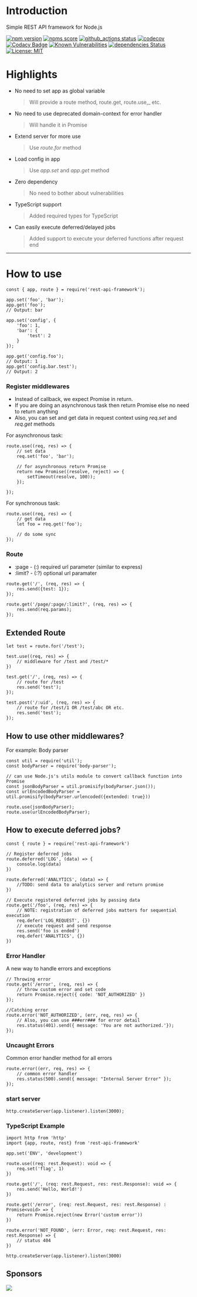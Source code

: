 # Introduction
Simple REST API framework for Node.js

[![npm version](https://img.shields.io/npm/v/rest-api-framework.svg)](https://www.npmjs.com/package/rest-api-framework)
[![npms score](https://badges.npms.io/rest-api-framework.svg)](https://npms.io/search?q=rest-api-framework)
[![github_actions status](https://github.com/roshangade/rest-api-framework/workflows/CI/badge.svg)](https://github.com/roshangade/rest-api-framework/actions?query=workflow%3ACI)
[![codecov](https://codecov.io/gh/roshangade/rest-api-framework/branch/master/graph/badge.svg)](https://codecov.io/gh/roshangade/rest-api-framework)
[![Codacy Badge](https://api.codacy.com/project/badge/Grade/336e8b4ad77f483ab57cd8112006de87)](https://app.codacy.com/app/roshangade/rest-api-framework?utm_source=github.com&utm_medium=referral&utm_content=roshangade/rest-api-framework&utm_campaign=Badge_Grade_Dashboard)
[![Known Vulnerabilities](https://snyk.io//test/github/roshangade/rest-api-framework/badge.svg?targetFile=package.json)](https://snyk.io//test/github/roshangade/rest-api-framework?targetFile=package.json)
[![dependencies Status](https://david-dm.org/roshangade/rest-api-framework/status.svg)](https://david-dm.org/roshangade/rest-api-framework)
[![License: MIT](https://img.shields.io/badge/License-MIT-brightgreen.svg)](https://opensource.org/licenses/MIT)
<!--[![CII Best Practices](https://bestpractices.coreinfrastructure.org/projects/3143/badge)](https://bestpractices.coreinfrastructure.org/projects/3143)-->

# Highlights

- No need to set app as global variable
  > Will provide a route method, route.get, route.use,_ etc.
- No need to use deprecated domain-context for error handler
  > Will handle it in Promise
- Extend server for more use
  > Use _route.for_ method
- Load config in app
  > Use _app.set_ and _app.get_ method
- Zero dependency 
  > No need to bother about vulnerabilities
- TypeScript support
  > Added required types for TypeScript
- Can easily execute deferred/delayed jobs
  > Added support to execute your deferred functions after request end 
***
# How to use
```
const { app, route } = require('rest-api-framework');

app.set('foo', 'bar');
app.get('foo');
// Output: bar

app.set('config', {
    'foo': 1,
    'bar': {
        'test': 2
    }
});

app.get('config.foo'); 
// Output: 1
app.get('config.bar.test');
// Output: 2

```

### Register middlewares
- Instead of callback, we expect Promise in return.
- If you are doing an asynchronous task then return Promise else no need to return anything
- Also, you can set and get data in request context using _req.set_ and _req.get_ methods

For asynchronous task:
```
route.use((req, res) => {
    // set data
    req.set('foo', 'bar');
    
    // for asynchronous return Promise
    return new Promise((resolve, reject) => {
        setTimeout(resolve, 100));
    });
    
});
```

For synchronous task:
```
route.use((req, res) => {
    // get data
    let foo = req.get('foo');
    
    // do some sync
});
```

### Route
- :page - (:) required url parameter (similar to express)
- :limit? - (:?) optional url paramater
```
route.get('/', (req, res) => {
    res.send({test: 1});
});

route.get('/page/:page/:limit?', (req, res) => {
    res.send(req.params);
});
```

## Extended Route
```
let test = route.for('/test');

test.use((req, res) => {
    // middleware for /test and /test/*
})

test.get('/', (req, res) => {
    // route for /test
    res.send('test');
});

test.post('/:uid', (req, res) => {
    // route for /test/1 OR /test/abc OR etc.
    res.send('test');
});
```

## How to use other middlewares?
For example: Body parser
```
const util = require('util');
const bodyParser = require('body-parser');

// can use Node.js's utils module to convert callback function into Promise
const jsonBodyParser = util.promisify(bodyParser.json());
const urlEncodedBodyParser = util.promisify(bodyParser.urlencoded({extended: true}))

route.use(jsonBodyParser);
route.use(urlEncodedBodyParser);
```

## How to execute deferred jobs?
```
const { route } = require('rest-api-framework')

// Register deferred jobs
route.deferred('LOG', (data) => {
    console.log(data)
})

route.deferred('ANALYTICS', (data) => {
    //TODO: send data to analytics server and return promise
})

// Execute registered deferred jobs by passing data
route.get('/foo', (req, res) => {
    // NOTE: registration of deferred jobs matters for sequential execution
    req.defer('LOG_REQUEST', {})
    // execute request and send response 
    res.send('foo is ended')
    req.defer('ANALYTICS', {})
})

```

### Error Handler
A new way to handle errors and exceptions
```
// Throwing error
route.get('/error', (req, res) => {
    // throw custom error and set code
    return Promise.reject({ code: 'NOT_AUTHORIZED' })
});

//Catching error
route.error('NOT_AUTHORIZED', (err, req, res) => {
    // Also, you can use ###err### for error detail
    res.status(401).send({ message: 'You are not authorized.'});
});
```

### Uncaught Errors
Common error handler method for all errors
```
route.error((err, req, res) => {
    // common error handler
    res.status(500).send({ message: "Internal Server Error" });
});
```

### start server
```
http.createServer(app.listener).listen(3000);
```

### TypeScript Example
```
import http from 'http'
import {app, route, rest} from 'rest-api-framework'

app.set('ENV', 'development')

route.use((req: rest.Request): void => {
    req.set('flag', 1)
})

route.get('/', (req: rest.Request, res: rest.Response): void => {
    res.send('Hello, World!')
})

route.get('/error', (req: rest.Request, res: rest.Response) : Promise<void> => {
    return Promise.reject(new Error('custom error'))
})

route.error('NOT_FOUND', (err: Error, req: rest.Request, res: rest.Response) => {
    // status 404
})

http.createServer(app.listener).listen(3000)
```
## Sponsors
[<img src="https://avatars0.githubusercontent.com/u/878437?s=200&v=4">](https://www.jetbrains.com/?from=Go+REST+Services)
